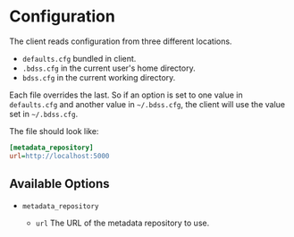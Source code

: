 # Configuration

The client reads configuration from three different locations.

* `defaults.cfg` bundled in client.
* `.bdss.cfg` in the current user's home directory.
* `bdss.cfg` in the current working directory.

Each file overrides the last. So if an option is set to one value in `defaults.cfg` and another value
in `~/.bdss.cfg`, the client will use the value set in `~/.bdss.cfg`.

The file should look like:

```ini
[metadata_repository]
url=http://localhost:5000
```

## Available Options

* `metadata_repository`

    * `url` The URL of the metadata repository to use.
